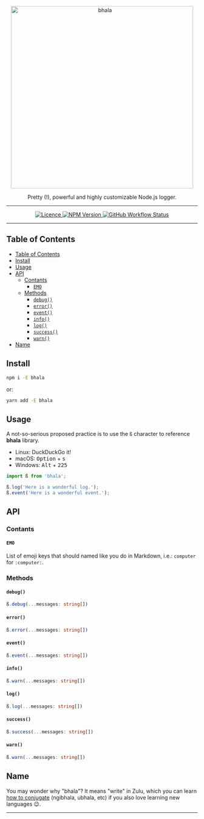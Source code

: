 <p align="center">
  <a href="https://yarnpkg.com/">
    <img alt="bhala" src="https://raw.githubusercontent.com/ivangabriele/bhala/main/assets/logo.svg" width="480">
  </a>
</p>

<p align="center">
  Pretty (!), powerful and highly customizable Node.js logger.
</p>

---

<p align="center">
  <a href="https://github.com/ivangabriele/bhala/blob/main/LICENSE">
    <img
      alt="Licence"
      src="https://img.shields.io/github/license/ivangabriele/bhala?style=flat-square"
    />
  </a>
  <a href="https://www.npmjs.com/package/bhala">
    <img
      alt="NPM Version"
      src="https://img.shields.io/npm/v/bhala?style=flat-square"
    />
  </a>
  <a href="https://github.com/ivangabriele/bhala/actions?query=branch%3Amain++">
    <img
      alt="GitHub Workflow Status"
      src="https://img.shields.io/github/workflow/status/ivangabriele/bhala/Test%20&%20Publish/main?style=flat-square"
    />
  </a>
</p>

---

## Table of Contents

- [Table of Contents](#table-of-contents)
- [Install](#install)
- [Usage](#usage)
- [API](#api)
  - [Contants](#contants)
    - [`EMO`](#emo)
  - [Methods](#methods)
    - [`debug()`](#debug)
    - [`error()`](#error)
    - [`event()`](#event)
    - [`info()`](#info)
    - [`log()`](#log)
    - [`success()`](#success)
    - [`warn()`](#warn)
- [Name](#name)

## Install

```sh
npm i -E bhala
```

or:

```sh
yarn add -E bhala
```

## Usage

A not-so-serious proposed practice is to use the `ß` character to reference **bhala** library.

- Linux: DuckDuckGo it!
- macOS: <kbd>Option</kbd> + <kbd>s</kbd>
- Windows: <kbd>Alt</kbd> + <kbd>2</kbd><kbd>2</kbd><kbd>5</kbd>

```js
import ß from 'bhala';

ß.log('Here is a wonderful log.');
ß.event('Here is a wonderful event.');
```

## API

### Contants

#### `EMO`

List of emoji keys that should named like you do in Markdown, i.e.: `computer` for `:computer:`.

### Methods

#### `debug()`

```ts
ß.debug(...messages: string[])
```

#### `error()`

```ts
ß.error(...messages: string[])
```

#### `event()`

```ts
ß.event(...messages: string[])
```

#### `info()`

```ts
ß.warn(...messages: string[])
```

#### `log()`

```ts
ß.log(...messages: string[])
```

#### `success()`

```ts
ß.success(...messages: string[])
```

#### `warn()`

```ts
ß.warn(...messages: string[])
```

## Name

You may wonder why "bhala"? It means "write" in Zulu, which you can learn [how to conjugate][link-bhala] (ngibhala,
ubhala, etc) if you also love learning new languages 😉.

---

[link-bhala]: https://en.wikipedia.org/wiki/Zulu_grammar#Verbs
